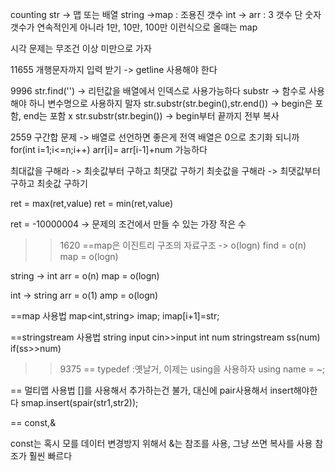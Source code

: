 counting str -> 맵 또는 배열
string ->map  : 조용진 갯수
int -> arr : 3 갯수
단 숫자 갯수가 연속적인게 아니라 1만, 10만, 100만 이런식으로 올때는 map

시각 문제는 무조건 이상 미만으로 가자

11655
개행문자까지 입력 받기 -> getline 사용해야 한다

9996
str.find('') -> 리턴값을 배열에서 인덱스로 사용가능하다
substr -> 함수로 사용해야 하니 변수명으로 사용하지 말자
str.substr(str.begin(),str.end()) -> begin은 포함, end는 포함 x
str.substr(str.begin()) -> begin부터 끝까지 전부 복사

2559
구간합 문제 -> 배열로 선언하면 좋은게 전역 배열은 0으로 초기화 되니까 
for(int i=1;i<=n;i++)
arr[i]= arr[i-1]+num 
가능하다

최대값을 구해라 -> 최솟값부터 구하고 최댓값 구하기
최솟값을 구해라 -> 최댓값부터 구하고 최솟값 구하기

ret = max(ret,value)
ret = min(ret,value)

ret = -10000004  -> 문제의 조건에서 만들 수 있는 가장 작은 수

>>1620
==map은 이진트리 구조의 자료구조 -> o(logn)
find = o(n)
map = o(logn)

string -> int
arr = o(n)
map = o(logn)

int -> string
arr = o(1)
amp = o(logn)

==map 사용법
map<int,string> imap;
imap[i+1]=str;

==stringstream 사용법
string input
cin>>input
int num
stringstream ss(num)
if(ss>>num)

>>9375
==
typedef :옛날거, 이제는 using을 사용하자
using name = ~;

==
멀티맵 사용법
[]를 사용해서 추가하는건 불가, 대신에 pair사용해서 insert해야한다
smap.insert(spair(str1,str2));

==
const,&

const는 혹시 모를 데이터 변경방지 위해서
&는 참조를 사용, 그냥 쓰면 복사를 사용
참조가 훨씬 빠르다

>>

